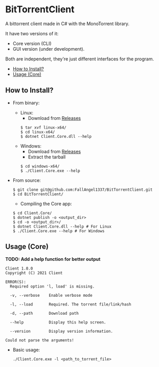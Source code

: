 # BitTorrentClient
A bittorrent client made in C# with the MonoTorrent library.

It have two versions of it: 
  * Core version (CLI)
  * GUI version (under development). 

Both are independent, they're just different interfaces for the program.

- [How to Install?](#how-to-install)
- [Usage (Core)](#usage-core)

## How to Install?
  * From binary:
    * Linux:
       * Download from [Releases](https://github.com/FallAngel1337/BitTorrentClient/releases)
       ```
       $ tar xvf linux-x64/
       $ cd linux-x64/
       $ dotnet Client.Core.dll --help 
       ```
    * Windows:
      * Download from [Releases](https://github.com/FallAngel1337/BitTorrentClient/releases)
      * Extract the tarball
      ```
      $ cd windows-x64/
      $ ./Client.Core.exe --help
      ```
      
  * From source:
   
    ```
    $ git clone git@github.com:FallAngel1337/BitTorrentClient.git
    $ cd BitTorrentClient/
    ```
    * Compiling the Core app:
    ```
    $ cd Client.Core/
    $ dotnet publish -o <output_dir>
    $ cd -o <output_dir>/
    $ dotnet Client.Core.dll --help # For Linux
    $ ./Client.Core.exe --help # For Windows
    ```
    

## Usage (Core)
   **TODO: Add a help function for better output**
```./Client.Core --help
Client 1.0.0
Copyright (C) 2021 Client

ERROR(S):
  Required option 'l, load' is missing.

  -v, --verbose    Enable verbose mode

  -l, --load       Required. The torrent file/link/hash

  -d, --path       Download path

  --help           Display this help screen.

  --version        Display version information.

Could not parse the arguments!
```

  * Basic usage:
    
    `./Client.Core.exe -l <path_to_torrent_file>`
